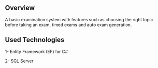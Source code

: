 ## Overview
A basic examination system with features such as choosing the right topic before taking an exam, timed exams and auto exam generation.

## Used Technologies 

1- Entity Framework (EF) for C#


2- SQL Server
